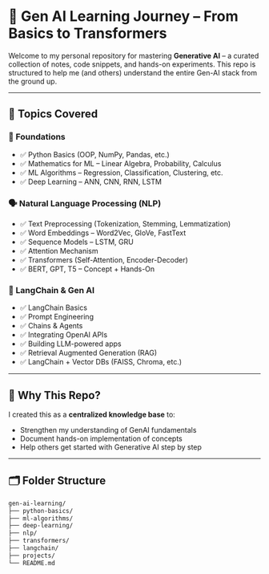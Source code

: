 # 🤖 Gen AI Learning Journey – From Basics to Transformers

Welcome to my personal repository for mastering **Generative AI** – a curated collection of notes, code snippets, and hands-on experiments. This repo is structured to help me (and others) understand the entire Gen-AI stack from the ground up.

---

## 🧠 Topics Covered

### 📌 Foundations
- ✅ Python Basics (OOP, NumPy, Pandas, etc.)
- ✅ Mathematics for ML – Linear Algebra, Probability, Calculus
- ✅ ML Algorithms – Regression, Classification, Clustering, etc.
- ✅ Deep Learning – ANN, CNN, RNN, LSTM

### 🗣️ Natural Language Processing (NLP)
- ✅ Text Preprocessing (Tokenization, Stemming, Lemmatization)
- ✅ Word Embeddings – Word2Vec, GloVe, FastText
- ✅ Sequence Models – LSTM, GRU
- ✅ Attention Mechanism
- ✅ Transformers (Self-Attention, Encoder-Decoder)
- ✅ BERT, GPT, T5 – Concept + Hands-On

### 🔗 LangChain & Gen AI
- ✅ LangChain Basics
- ✅ Prompt Engineering
- ✅ Chains & Agents
- ✅ Integrating OpenAI APIs
- ✅ Building LLM-powered apps
- ✅ Retrieval Augmented Generation (RAG)
- ✅ LangChain + Vector DBs (FAISS, Chroma, etc.)

---

## 🚀 Why This Repo?
I created this as a **centralized knowledge base** to:
- Strengthen my understanding of GenAI fundamentals
- Document hands-on implementation of concepts
- Help others get started with Generative AI step by step

---

## 🗂️ Folder Structure

```bash
gen-ai-learning/
├── python-basics/
├── ml-algorithms/
├── deep-learning/
├── nlp/
├── transformers/
├── langchain/
├── projects/
└── README.md
